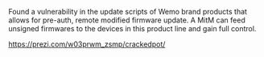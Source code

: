 Found a vulnerability in the update scripts of Wemo brand products that allows for pre-auth, remote modified firmware update. A MitM can feed unsigned firmwares to the devices in this product line and gain full control.

https://prezi.com/w03prwm_zsmp/crackedpot/
